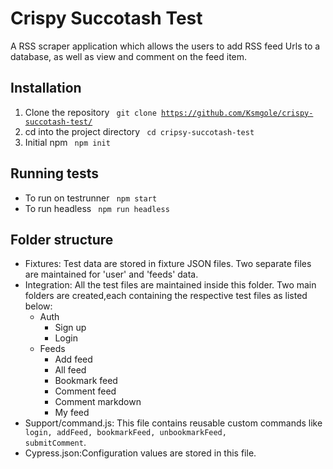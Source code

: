 # Crispy Succotash Test

A RSS scraper application which allows the users to add RSS feed Urls to a database, as well as  view and comment on the feed item.


## Installation

1. Clone the repository <code> git clone https://github.com/Ksmgole/crispy-succotash-test/ </code>
2. cd into the project directory <code> cd cripsy-succotash-test </code>
3. Initial npm <code> npm init </code>

## Running tests
- To run on testrunner <code> npm start </code>
- To run headless <code> npm run headless </code>

## Folder structure
- Fixtures: Test data are stored in fixture JSON files. Two separate files are maintained for 'user' and 'feeds' data.
- Integration: All the test files are maintained inside this folder. Two main folders are created,each containing the respective test files as listed below:
   * Auth
     * Sign up
     * Login
   * Feeds
     * Add feed
     * All feed
     * Bookmark feed
     * Comment feed
     * Comment markdown
     * My feed
-  Support/command.js: This file contains reusable custom commands like <code> login, addFeed, bookmarkFeed, unbookmarkFeed, submitComment</code>.
-  Cypress.json:Configuration values are stored in this file.
